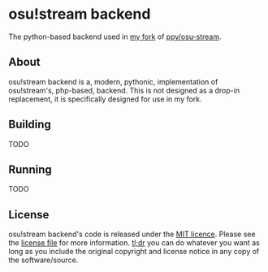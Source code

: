 # osu!stream backend
The python-based backend used in [my fork](https://github.com/yo-ru/osu-stream) of [ppy/osu-stream](https://github.com/ppy/osu-stream).

## About
osu!stream backend is a, modern, pythonic, implementation of osu!stream's, php-based, backend. This is not designed as a drop-in replacement, it is specifically designed for use in my fork.

## Building
TODO

## Running
TODO

## License
osu!stream backend's code is released under the [MIT licence](https://opensource.org/license/MIT). Please see the [license file](https://github.com/yo-ru/osu-stream-backend/blob/main/LICENSE) for more information. [tl;dr](https://www.tldrlegal.com/license/mit-license) you can do whatever you want as long as you include the original copyright and license notice in any copy of the software/source.

